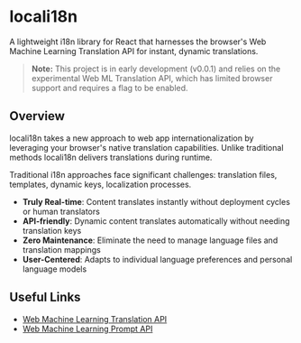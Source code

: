 # locali18n

A lightweight i18n library for React that harnesses the browser's Web Machine Learning Translation API for instant, dynamic translations.

> **Note:** This project is in early development (v0.0.1) and relies on the experimental Web ML Translation API, which has limited browser support and requires a flag to be enabled.

## Overview

locali18n takes a new approach to web app internationalization by leveraging your browser's native translation capabilities. Unlike traditional methods locali18n delivers translations during runtime.

Traditional i18n approaches face significant challenges: translation files, templates, dynamic keys, localization processes. 

- **Truly Real-time**: Content translates instantly without deployment cycles or human translators
- **API-friendly**: Dynamic content translates automatically without needing translation keys
- **Zero Maintenance**: Eliminate the need to manage language files and translation mappings
- **User-Centered**: Adapts to individual language preferences and personal language models

## Useful Links

- [Web Machine Learning Translation API](https://github.com/webmachinelearning/translation-api)
- [Web Machine Learning Prompt API](https://github.com/webmachinelearning/prompt-api)